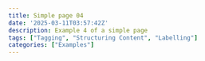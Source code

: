 ```yaml
---
title: Simple page 04
date: '2025-03-11T03:57:42Z'
description: Example 4 of a simple page
tags: ["Tagging", "Structuring Content", "Labelling"]
categories: ["Examples"]
---
```

